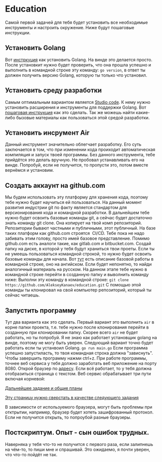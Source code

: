 # Education
Самой первой задачей для тебя будет установить все необходимые инструменты и настроить окружение.
Ниже будут пошаговые инструкции.

## Установить Golang
Вот [инстркуция](https://go.dev/doc/install) как установить Golang. На винде это делается просто. 
После установкит нужно будет проверить, что она прошла успешно и выполнить в командной строке
эту команду: `go version`, в ответ ты должен получить версию Golang, которую ты только что установил.

## Установить среду разработки
Самым оптимальным вариантом является [Studio code](https://code.visualstudio.com/). К нему нужно установить расширения и инструменты для поддержки Golang. Вот [пошаговая инструкция](https://learn.microsoft.com/ru-ru/azure/developer/go/configure-visual-studio-code) как это сделать. Так же можешь найти какие-либо бызовые материалы как пользоваться этой средой разработки.

## Установить инсрумент Air
Данный инструмент значительно облегчает разработку. Его суть заключается в том, что при изменении кода проиходит автоматическая компиляция и запуск твоей программы. Без данного инструмента, тебе прийдётся это делать вручную.
Не пробовал устанавливать его на винде. Попробуй, если не получится, то пропусти это, потом вместе вернёмся и установим.

## Создать аккаунт на github.com
Мы будем использовать эту платформу для хранения кода, поэтому тебе нужно будет научиться ей пользоваться. 
На данный момент развития индустрии git по факту является стандартом для версионирования кода и командной разработки. 
В дальнейшем тебе нужно будет освоить базовые команды git, а сейчас будет достаточно знать команду git clone.
Она копирует на твой комп репозиторий. Репозитории бывают частными и публичными, этот публичный. На базе таких 
платформ как github.com строятся  CI/CD. Тебе пока не надо забивать этим голову, просто имей базовое представление.
Помимо github.com есть аналоги такие, как gitlab.com и bitbucket.com.
Создай папку на диске, в которой у тебя будут храниться твои проеты. 
Если ты не умеешь пользоваться командной строкой, то нужно будет освоить базовые команды для начала.
Вот [тут](https://www.freecodecamp.org/news/command-line-commands-cli-tutorial/) есть описание базовой работы в командной строке, оно на ангийском. Если будет непонятно, то найди аналогичный материаль на русском.
На данном этапе тебе нужно в командной строке перейти в созданную папку и выволнить команду ниже:
Выполни эту команду в командной строке: `git clone https://github.com/AlekseyKanaev/education.git`
С помощью этой команды ты клонировал на свой компьютер репозиторий, который ты сейчас читаешь.

## Запустить программу
Тут два варианта как это сделать. Первый вариант это выполнить `air` в корне папки проекта, т.е. тебе нужно после клонирования перейти в созданную при клонировании папку. Скорее всего `air` не будет работать, но ты попробуй. Я не знаю как работает установщик golang на винде, поэтому не могу быть уверен. Следующий вариант точно будет работать если ты устанвоил Golang. `go run main.go`
Если программа успешно запустиласть, то твоя командная строка должна "зависнуть". Чтобы завершить программу нажми ctrl+z.
При работе программы, точнее веб сервиса у тебя должно заработать веб приложение на порту 8080.
Открой браузер по [адресу](http://localhost:8080).
Если всё работает, то у тебя должна отобразиться страница с текстом.
Веб сервис обрабатывает три пути включая корневой:

[Дальнейшее задание и общие планы](http://localhost:8080/agenda)

[Эту страницу нужно сверстать в качестве следующего задания](http://localhost:8080/bikes/1)

В зависимости от используемого браузера, могут быть проблемы при отктрытии, например, браузер будет хотеть зашифрованный протокол. Если не получится открыть, то попроубой разные браузеры.

## Постскриптум. Опыт - сын ошибок трудных.
Наверняка у тебя что-то не получится с первого раза, если залипнешь на чём-то, то пиши мне и спрашивай. Это ожидаемо, я почти уверен, что что-то пойдёт не так.
